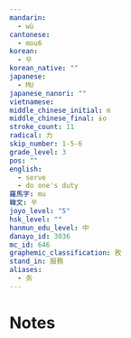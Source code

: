 ```yaml
---
mandarin:
  - wù
cantonese:
  - mou6
korean:
  - 무
korean_native: ""
japanese:
  - MU
japanese_nanori: ""
vietnamese:
middle_chinese_initial: m
middle_chinese_final: ɨo
stroke_count: 11
radical: 力
skip_number: 1-5-6
grade_level: 3
pos: ""
english:
  - serve
  - do one's duty
羅馬字: mu
韓文: 무
joyo_level: "5"
hsk_level: ""
hanmun_edu_level: 中
danayo_id: 3036
mc_id: 646
graphemic_classification: 敄
stand_in: 服務
aliases:
  - 务
---
```


# Notes

